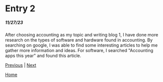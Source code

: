 # Entry 2
##### 11/27/23

After choosing accounting as my topic and writing blog 1, I have done more research on the types of software and hardware found in accounting. By searching on google, I was able to find some interesting articles to help me gather more information and ideas. For software, I searched "Accounting apps this year" and found this article. 

[Previous](entry01.md) | [Next](entry03.md)

[Home](../README.md)
